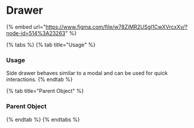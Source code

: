 # Drawer

{% embed url="https://www.figma.com/file/w78ZiMR2USgl1CwXVrcxXv/?node-id=514%3A23263" %}

{% tabs %}
{% tab title="Usage" %}
### Usage

Side drawer behaves similar to a modal and can be used for quick interactions.
{% endtab %}

{% tab title="Parent Object" %}
### Parent Object
{% endtab %}
{% endtabs %}



